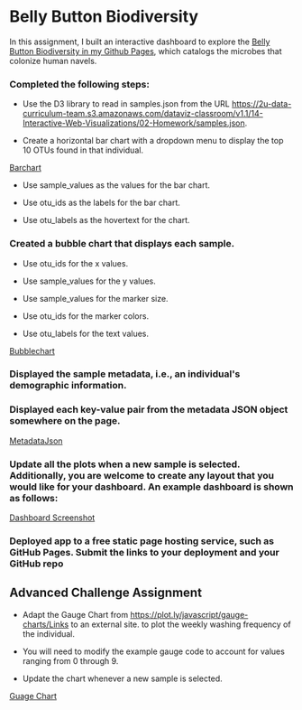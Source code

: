 # Belly Button Biodiversity

In this assignment, I built an interactive dashboard to explore the [Belly Button Biodiversity in my Github Pages](), which catalogs the microbes that colonize human navels.

### Completed the following steps:

* Use the D3 library to read in samples.json from the URL https://2u-data-curriculum-team.s3.amazonaws.com/dataviz-classroom/v1.1/14-Interactive-Web-Visualizations/02-Homework/samples.json.

* Create a horizontal bar chart with a dropdown menu to display the top 10 OTUs found in that individual.

[Barchart]()


* Use sample_values as the values for the bar chart.

* Use otu_ids as the labels for the bar chart.

* Use otu_labels as the hovertext for the chart.

### Created a bubble chart that displays each sample.

* Use otu_ids for the x values.

* Use sample_values for the y values.

* Use sample_values for the marker size.

* Use otu_ids for the marker colors.

* Use otu_labels for the text values.

[Bubblechart]()


### Displayed the sample metadata, i.e., an individual's demographic information.


### Displayed each key-value pair from the metadata JSON object somewhere on the page.


[MetadataJson]()



### Update all the plots when a new sample is selected. Additionally, you are welcome to create any layout that you would like for your dashboard. An example dashboard is shown as follows:


[Dashboard Screenshot]()



### Deployed app to a free static page hosting service, such as GitHub Pages. Submit the links to your deployment and your GitHub repo

## Advanced Challenge Assignment

* Adapt the Gauge Chart from https://plot.ly/javascript/gauge-charts/Links to an external site. to plot the weekly washing frequency of the individual.

* You will need to modify the example gauge code to account for values ranging from 0 through 9.

* Update the chart whenever a new sample is selected.


[Guage Chart]()